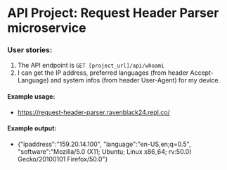 
# API Project: Request Header Parser microservice

### User stories:

1. The API endpoint is `GET [project_url]/api/whoami`
2. I can get the IP address, preferred languages (from header Accept-Language) and system infos (from header User-Agent) for my device.

#### Example usage:
* https://request-header-parser.ravenblack24.repl.co/

#### Example output:
*  {"ipaddress":"159.20.14.100", "language":"en-US,en;q=0.5", "software":"Mozilla/5.0 (X11; Ubuntu; Linux x86_64; rv:50.0) Gecko/20100101 Firefox/50.0"}